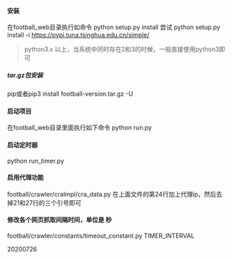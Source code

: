 #### 安装
在football_web目录执行如命令
python setup.py install
尝试
python setup.py install -i https://pypi.tuna.tsinghua.edu.cn/simple/
> python3.x 以上，当系统中同时存在2和3的时候，一般直接使用python3即可

##### tar.gz包安装
pip或者pip3 install football-version.tar.gz -U

#### 启动项目
在football_web目录里面执行如下命令
python run.py

#### 启动定时器
python run_timer.py

#### 启用代理功能
football/crawler/craImpl/cra_data.py
在上面文件的第24行加上代理ip，然后去掉21和27行的三个引号即可

#### 修改各个网页抓取间隔时间，单位是 秒
football/crawler/constants/timeout_constant.py
TIMER_INTERVAL


20200726
